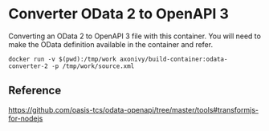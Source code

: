 Converter OData 2 to OpenAPI 3
==============================

Converting an OData 2 to OpenAPI 3 file with this container.
You will need to make the OData definition available in the
container and refer.

    docker run -v $(pwd):/tmp/work axonivy/build-container:odata-converter-2 -p /tmp/work/source.xml


## Reference

https://github.com/oasis-tcs/odata-openapi/tree/master/tools#transformjs-for-nodejs

